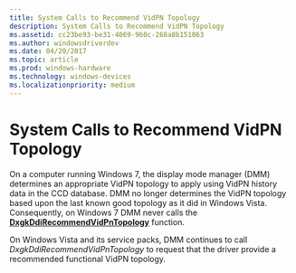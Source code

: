 ```yaml
---
title: System Calls to Recommend VidPN Topology
description: System Calls to Recommend VidPN Topology
ms.assetid: cc23be93-be31-4069-960c-268a8b151063
ms.author: windowsdriverdev
ms.date: 04/20/2017
ms.topic: article
ms.prod: windows-hardware
ms.technology: windows-devices
ms.localizationpriority: medium
---
```


# System Calls to Recommend VidPN Topology


On a computer running Windows 7, the display mode manager (DMM) determines an appropriate VidPN topology to apply using VidPN history data in the CCD database. DMM no longer determines the VidPN topology based upon the last known good topology as it did in Windows Vista. Consequently, on Windows 7 DMM never calls the [**DxgkDdiRecommendVidPnTopology**](https://msdn.microsoft.com/library/windows/hardware/ff559782) function.

On Windows Vista and its service packs, DMM continues to call *DxgkDdiRecommendVidPnTopology* to request that the driver provide a recommended functional VidPN topology.

 

 





